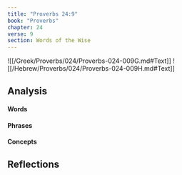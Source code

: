 ```yaml
---
title: "Proverbs 24:9"
book: "Proverbs"
chapter: 24
verse: 9
section: Words of the Wise
---
```

![[/Greek/Proverbs/024/Proverbs-024-009G.md#Text]]
![[/Hebrew/Proverbs/024/Proverbs-024-009H.md#Text]]

## Analysis

#### Words

#### Phrases

#### Concepts

## Reflections
